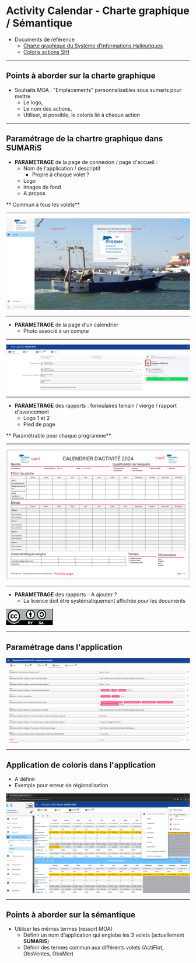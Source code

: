 # Activity Calendar - Charte graphique / Sémantique

- Documents de référence
  - [Charte graphique du Système d’Informations Halieutiques](/projects/common/chg/doc/89387.pdf)
  - [Coloris actions SIH](/projects/common/chg/doc/Couleurs-converties-SIH.docx)

---

## Points à aborder sur la charte graphique

- Souhaits MOA : "Emplacements" personnalisables sous sumaris pour mettre 
  - Le logo, 
  - Le nom des actions, 
  - Utiliser, si possible, le coloris lié à chaque action 

---

## Paramétrage de la chartre graphique dans SUMARiS

- **PARAMETRAGE** de la page de connexion / page d'accueil : 
  - Nom de l'application / descriptif
    - Propre à chaque volet ?
  - Logo
  - Images de fond
  - A propos

** Commun à tous les volets**

---

![chg-accueil](/projects/common/chg/images/chg-page_connexion.png)

---

- **PARAMETRAGE** de la page d'un calendrier
  - Photo associé à un compte

---

![chg-accueil](/projects/common/chg/images/chg-avatar_person.png)

---

- **PARAMETRAGE** des rapports : formulaires terrain / vierge / rapport d'avancement
  - Logo 1 et 2
  - Pied de page

** Paramétrable pour chaque programme**

---

![chg-rapport](/projects/common/chg/images/chg-rapport.png)

---

- **PARAMETRAGE** des rapports - A ajouter ?
  - La licence doit être systématiquement affichée pour les documents

![chg-licence](/projects/common/chg/images/chg-licence.png)

---

## Paramétrage dans l'application

![chg-parametrage-sumaris](/projects/common/chg/images/chg-sumaris-parametrage.png)<!-- .element: style="width: 90%" -->

---

## Application de coloris dans l'application

- A définir
- Exemple pour erreur de régionalisation 

![chg-zone-competence](/projects/common/chg/images/chg-zone-competence.png)

---

## Points à aborder sur la sémantique

- Utiliser les mêmes termes (ressort MOA)
  - Définir un nom d'application qui englobe les 3 volets (actuellement **SUMARiS**)
  - Définir des termes commun aux différents volets (ActiFlot, ObsVentes, ObsMer)
